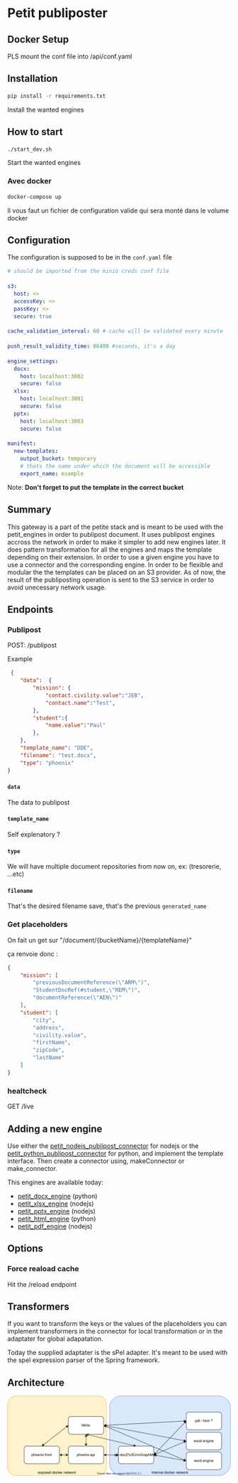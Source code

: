 # Petit publiposter

## Docker Setup

PLS mount the conf file into /api/conf.yaml

## Installation

```sh
pip install -r requirements.txt
```

Install the wanted engines

## How to start

```sh
./start_dev.sh
```

Start the wanted engines

### Avec docker

```sh
docker-compose up
```

Il vous faut un fichier de configuration valide qui sera monté dans le volume docker

## Configuration

The configuration is supposed to be in the `conf.yaml` file

```yaml
# should be imported from the minio creds conf file

s3:
  host: <>
  accessKey: <>
  passKey: <>
  secure: true

cache_validation_interval: 60 # cache will be validated every minute

push_result_validity_time: 86400 #seconds, it's a day

engine_settings:
  docx:
    host: localhost:3002
    secure: false
  xlsx:
    host: localhost:3001
    secure: false
  pptx:
    host: localhost:3003
    secure: false

manifest:
  new-templates:
    output_bucket: temporary
    # thats the name under which the document will be accessible
    export_name: example

```

Note: **Don't forget to put the template in the correct bucket**

## Summary

This gateway is a part of the petite stack and is meant to be used with the petit_engines in order to publipost document. It uses publipost engines accross the network in order to make it simpler to add new engines later. It does pattern transformation for all the engines and maps the template depending on their extension. In order to use a given engine you have to use a connector and the corresponding engine.
In order to be flexible and modular the the templates can be placed on an S3 provider. As of now, the result of the publiposting operation is sent to the S3 service in order to avoid unecessary network usage.

## Endpoints

### Publipost

POST: /publipost

Example

<!-- TODO fix -->
```json
 {
    "data":  {
        "mission": {
            "contact.civility.value":"JEB",
            "contact.name":"Test",
        },
        "student":{
            "name.value":"Paul"
        },
    },
    "template_name": "DDE",
    "filename": "test.docx",
    "type": "phoenix"
}
```

#### `data`

The data to publipost

#### `template_name`

Self explenatory ?

#### `type`

We will have multiple document repositories from now on, ex: (tresorerie, ...etc)

#### `filename`

That's the desired filename save, that's the previous `generated_name`

### Get placeholders

On fait un get sur "/document/{bucketName}/{templateName}"

ça renvoie donc :

```json
{
    "mission": [
        "previousDocumentReference(\"ARM\")",
        "StudentDocRef(#student,\"REM\")",
        "documentReference(\"AEN\")"
    ],
    "student": [
        "city",
        "address",
        "civility.value",
        "firstName",
        "zipCode",
        "lastName"
    ]
}
```

### healtcheck

GET /live

## Adding a new engine

Use either the [petit_nodejs_publipost_connector](https://github.com/Plawn/petit_nodejs_publipost_connector) for nodejs or the [petit_python_publipost_connector](https://github.com/Plawn/petit_python_publipost_connector) for python, and implement the template interface. Then create a connector using, makeConnector or make_connector.

This engines are available today:

- [petit_docx_engine](https://github.com/Plawn/petit_docx_engine)   (python)
- [petit_xlsx_engine](https://github.com/Plawn/petit_xlsx_engine)   (nodejs)
- [petit_pptx_engine](https://github.com/Plawn/petit_pptx_engine)   (nodejs)
- [petit_html_engine](https://github.com/Plawn/petit_html_engine)   (python)
- [petit_pdf_engine](https://github.com/Plawn/petit_pdf_engine)     (nodejs)

## Options

### Force reaload cache

Hit the /reload endpoint

## Transformers

If you want to transform the keys or the values of the placeholders you can implement transformers in the connector for local transformation or in the adaptater for global adapatation.

Today the supplied adaptater is the sPel adapter. It's meant to be used with the spel expression parser of the Spring framework.

## Architecture

![architecture](./docs/images/main.svg)

